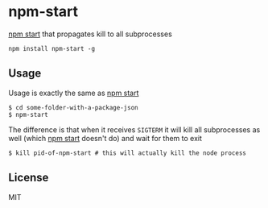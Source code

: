 # npm-start

[npm start](https://www.npmjs.org/doc/cli/npm-start.html) that propagates kill to all subprocesses

```
npm install npm-start -g
```

## Usage

Usage is exactly the same as [npm start](https://www.npmjs.org/doc/cli/npm-start.html)

```
$ cd some-folder-with-a-package-json
$ npm-start
```

The difference is that when it receives `SIGTERM` it will kill all subprocesses as well (which [npm start](https://www.npmjs.org/doc/cli/npm-start.html) doesn't do)
and wait for them to exit

```
$ kill pid-of-npm-start # this will actually kill the node process
```

## License

MIT